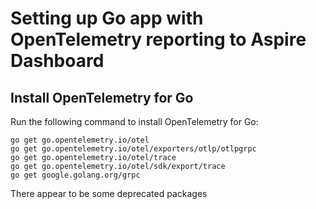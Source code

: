 # Setting up Go app with OpenTelemetry reporting to Aspire Dashboard

## Install OpenTelemetry for Go

Run the following command to install OpenTelemetry for Go:
```
go get go.opentelemetry.io/otel
go get go.opentelemetry.io/otel/exporters/otlp/otlpgrpc
go get go.opentelemetry.io/otel/trace
go get go.opentelemetry.io/otel/sdk/export/trace
go get google.golang.org/grpc
```

There appear to be some deprecated packages